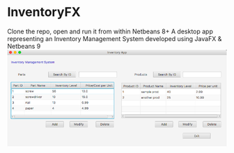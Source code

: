 # InventoryFX
Clone the repo, open and run it from within Netbeans 8+
A desktop app representing an Inventory Management System developed using JavaFX & Netbeans 9
![alt text](https://github.com/desiby/InventoryFX/blob/master/Screen%20Shot%202018-08-24%20at%2011.59.40%20PM.png)
